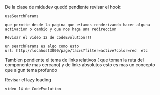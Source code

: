De la clase de midudev quedó pendiente revisar el hook:

    useSearchParams

    que permite desde la pagina que estamos renderizando hacer alguna activacion o cambio y que nos haga una redireccion

    Revisar el video 12 de codeEvolution!!!

    un searchParams es algo como esto
    url: http://locahost3000/page/tacos?filter=active?color=red  etc


    
Tambien pendiente el tema de links relativos ( que toman la ruta del componente mas cercano) y de links absolutos
    esto es mas un concepto que algun tema profundo


Revisar el lazy loading 

    video 14 de CodeEvolution